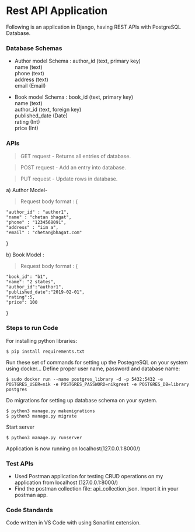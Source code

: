 # Rest API Application

Following is an application in Django, having REST APIs with PostgreSQL Database.

### Database Schemas

- Author model Schema :
  author_id (text, primary key)\
  name (text)\
  phone (text)\
  address (text)\
  email (Email)

- Book model Schema :
  book_id (text, primary key)\
  name (text)\
  author_id (text, foreign key)\
  published_date (Date)\
  rating (Int)\
  price (Int)

### APIs

> GET request -
> Returns all entries of database.

> POST request -
> Add an entry into database.

> PUT request -
> Update rows in database.

a) Author Model-

> Request body format :
> {

    "author_id" : "author1",
    "name" : "chetan bhagat",
    "phone" : "1234568091",
    "address" : "iim a",
    "email" : "chetan@bhagat.com"

}

b) Book Model :

> Request body format :
> {

    "book_id": "b1",
    "name": "2 states",
    "author_id":"author1",
    "published_date":"2019-02-01",
    "rating":5,
    "price": 100

}

### Steps to run Code

For installing python libraries:

```
$ pip install requirements.txt
```

Run these set of commands for setting up the PostegreSQL on your system using docker...
Define proper user name, password and database name:

```
$ sudo docker run --name postgres_library -d -p 5432:5432 -e POSTGRES_USER=nik -e POSTGRES_PASSWORD=nikgreat -e POSTGRES_DB=library postgres
```

Do migrations for setting up database schema on your system.

```
$ python3 manage.py makemigrations
$ python3 manage.py migrate
```

Start server

```
$ python3 manage.py runserver
```

Application is now running on localhost(127.0.0.1:8000/)

### Test APIs

- Used Postman application for testing CRUD operations on my application from localhost (127.0.0.1:8000/)
- Find the postman collection file: api_collection.json.
  Import it in your postman app.

### Code Standards

Code written in VS Code with using Sonarlint extension.
